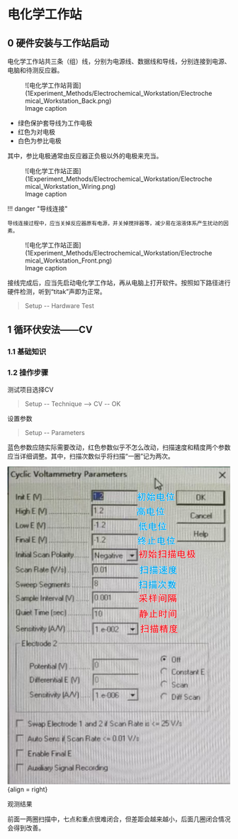 # 电化学工作站

## 0 硬件安装与工作站启动

电化学工作站共三条（组）线，分别为电源线、数据线和导线，分别连接到电源、电脑和待测反应器。

<figure markdown="span">
  ![电化学工作站背面](1Experiment_Methods/Electrochemical_Workstation/Electrochemical_Workstation_Back.png)
  <figcaption>Image caption</figcaption>
</figure>

- 绿色保护套导线为工作电极
- 红色为对电极
- 白色为参比电极

其中，参比电极通常由反应器正负极以外的电极来充当。

<figure markdown="span">
  ![电化学工作站正面](1Experiment_Methods/Electrochemical_Workstation/Electrochemical_Workstation_Wiring.png)
  <figcaption>Image caption</figcaption>
</figure>

!!! danger "导线连接"

    导线连接过程中，应当关掉反应器原有电源，并关掉搅拌器等，减少易在溶液体系产生扰动的因素。

<figure markdown="span">
  ![电化学工作站正面](1Experiment_Methods/Electrochemical_Workstation/Electrochemical_Workstation_Front.png)
  <figcaption>Image caption</figcaption>
</figure>

接线完成后，应当先启动电化学工作站，再从电脑上打开软件。按照如下路径进行硬件检测，听到“titak”声即为正常。

> Setup -- Hardware Test

## 1 循环伏安法——CV

### 1.1 基础知识

 

### 1.2 操作步骤

测试项目选择CV

> Setup -- Technique --> CV -- OK

设置参数

> Setup -- Parameters

蓝色参数应随实际需要改动，红色参数似乎不怎么改动，扫描速度和精度两个参数应当详细调整。其中，扫描次数似乎将扫描“一圈”记为两次。

![CV 参数](1Experiment_Methods/Electrochemical_Workstation/Electrochemical_Workstation_CV_Parameters.png){align = right}

观测结果

前面一两圈扫描中，七点和重点很难闭合，但差距会越来越小，后面几圈闭合情况会得到改善。



